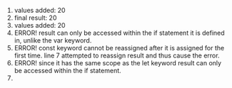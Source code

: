 1. values added:  20
2. final result:  20
3. values added:  20
4. ERROR! result can only be accessed within the if statement it is defined in, unlike the var keyword.
5. ERROR! const keyword cannot be reassigned after it is assigned for the first time. line 7 attempted to reassign result and thus cause the error.
6. ERROR! since it has the same scope as the let keyword result can only be accessed within the if statement.
7. 